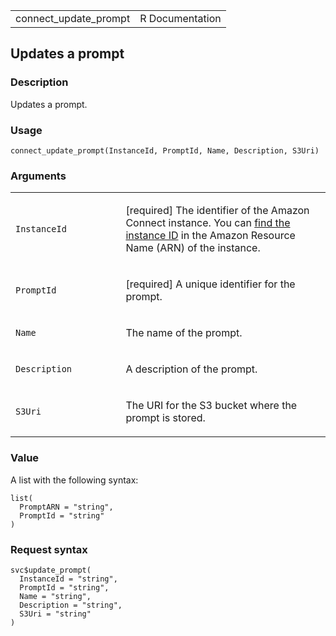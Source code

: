 <table style="width: 100%;">
<tbody>
<tr class="odd">
<td>connect_update_prompt</td>
<td style="text-align: right;">R Documentation</td>
</tr>
</tbody>
</table>

## Updates a prompt

### Description

Updates a prompt.

### Usage

    connect_update_prompt(InstanceId, PromptId, Name, Description, S3Uri)

### Arguments

<table>
<colgroup>
<col style="width: 35%" />
<col style="width: 65%" />
</colgroup>
<tbody>
<tr class="odd">
<td><code id="connect_update_prompt_:_InstanceId">InstanceId</code></td>
<td><p>[required] The identifier of the Amazon Connect instance. You can
<a
href="https://docs.aws.amazon.com/connect/latest/adminguide/find-instance-arn.html">find
the instance ID</a> in the Amazon Resource Name (ARN) of the
instance.</p></td>
</tr>
<tr class="even">
<td><code id="connect_update_prompt_:_PromptId">PromptId</code></td>
<td><p>[required] A unique identifier for the prompt.</p></td>
</tr>
<tr class="odd">
<td><code id="connect_update_prompt_:_Name">Name</code></td>
<td><p>The name of the prompt.</p></td>
</tr>
<tr class="even">
<td><code
id="connect_update_prompt_:_Description">Description</code></td>
<td><p>A description of the prompt.</p></td>
</tr>
<tr class="odd">
<td><code id="connect_update_prompt_:_S3Uri">S3Uri</code></td>
<td><p>The URI for the S3 bucket where the prompt is stored.</p></td>
</tr>
</tbody>
</table>

### Value

A list with the following syntax:

    list(
      PromptARN = "string",
      PromptId = "string"
    )

### Request syntax

    svc$update_prompt(
      InstanceId = "string",
      PromptId = "string",
      Name = "string",
      Description = "string",
      S3Uri = "string"
    )
